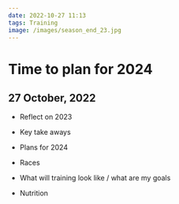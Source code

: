 ```yaml
---
date: 2022-10-27 11:13
tags: Training
image: /images/season_end_23.jpg 
---
```


# Time to plan for 2024

## 27 October, 2022

- Reflect on 2023

- Key take aways

- Plans for 2024

* Races

* What will training look like / what are my goals

* Nutrition


